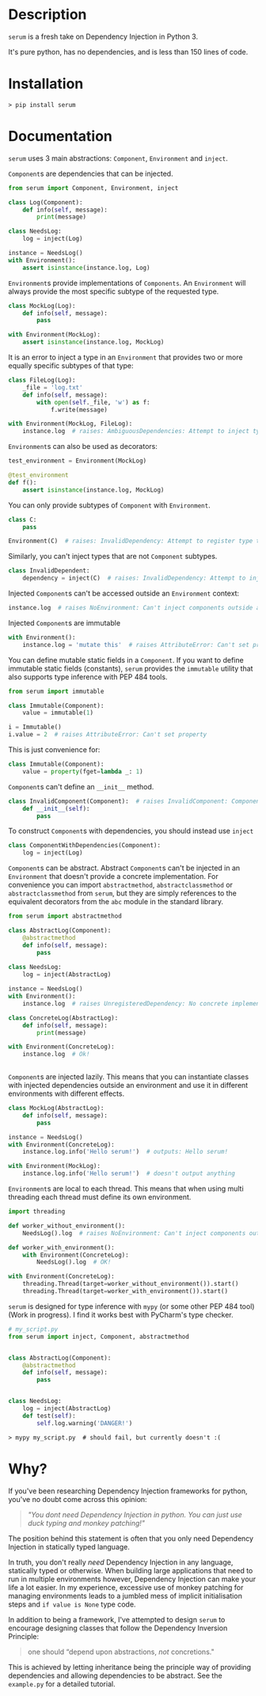 # Description
`serum` is a fresh take on Dependency Injection in Python 3.

It's pure python, has no dependencies, and is less than 150 lines of code.
# Installation
```
> pip install serum
```
# Documentation
`serum` uses 3 main abstractions: `Component`, `Environment` and `inject`.

`Component`s are dependencies that can be injected.
```python
from serum import Component, Environment, inject

class Log(Component):
    def info(self, message):
        print(message)

class NeedsLog:
    log = inject(Log)

instance = NeedsLog()
with Environment():
    assert isinstance(instance.log, Log)
```
`Environment`s provide implementations of `Components`. An `Environment` will always provide the most
specific subtype of the requested type.
```python
class MockLog(Log):
    def info(self, message):
        pass

with Environment(MockLog):
    assert isinstance(instance.log, MockLog)
```
It is an error to inject a type in an `Environment` that provides two or more equally specific subtypes of that type:
```python
class FileLog(Log):
    _file = 'log.txt'
    def info(self, message):
        with open(self._file, 'w') as f:
            f.write(message)

with Environment(MockLog, FileLog):
    instance.log  # raises: AmbiguousDependencies: Attempt to inject type <class 'Log'> with equally specific provided subtypes: <class 'MockLog'>, <class 'FileLog'>
```
`Environment`s can also be used as decorators:
```python
test_environment = Environment(MockLog)

@test_environment
def f():
    assert isinstance(instance.log, MockLog)

```
You can only provide subtypes of `Component` with `Environment`.
```python
class C:
    pass

Environment(C)  # raises: InvalidDependency: Attempt to register type that is not a Component: <class 'C'> 
``` 
Similarly, you can't inject types that are not `Component` subtypes.
```python
class InvalidDependent:
    dependency = inject(C)  # raises: InvalidDependency: Attempt to inject type that is not a Component: <class 'C'>
```
Injected `Component`s can't be accessed outside an `Environment` context:
```python
instance.log  # raises NoEnvironment: Can't inject components outside an environment 
```
Injected `Component`s are immutable
```python
with Environment():
    instance.log = 'mutate this'  # raises AttributeError: Can't set property
```
You can define mutable static fields in a `Component`. If you want to define 
immutable static fields (constants), `serum` provides the `immutable` utility
that also supports type inference with PEP 484 tools. 
```python
from serum import immutable

class Immutable(Component):
    value = immutable(1)

i = Immutable()
i.value = 2  # raises AttributeError: Can't set property
```
This is just convenience for:
```python
class Immutable(Component):
    value = property(fget=lambda _: 1)
```
`Component`s can't define an `__init__` method.
```python
class InvalidComponent(Component):  # raises InvalidComponent: Components should not have an __init__ method
    def __init__(self):
        pass
```
To construct `Component`s with dependencies, you should instead use `inject`
```python
class ComponentWithDependencies(Component):
    log = inject(Log)
```
`Component`s can be abstract. Abstract `Component`s can't be injected in an
`Environment` that doesn't provide a concrete implementation. For convenience you can import
`abstractmethod`, `abstractclassmethod` or `abstractclassmethod` from `serum`,
but they are simply references to the equivalent decorators from the `abc` module 
in the standard library.
```python
from serum import abstractmethod

class AbstractLog(Component):
    @abstractmethod
    def info(self, message):
        pass
        
class NeedsLog:
    log = inject(AbstractLog)

instance = NeedsLog()
with Environment():
    instance.log  # raises UnregisteredDependency: No concrete implementation of <class 'AbstractLog'> found

class ConcreteLog(AbstractLog):
    def info(self, message):
        print(message)

with Environment(ConcreteLog):
    instance.log  # Ok!
 
```
`Component`s are injected lazily. This means that you can instantiate classes
with injected dependencies outside an environment and use it in different
environments with different effects.
```python
class MockLog(AbstractLog):
    def info(self, message):
        pass

instance = NeedsLog()
with Environment(ConcreteLog):
    instance.log.info('Hello serum!')  # outputs: Hello serum!

with Environment(MockLog):
    instance.log.info('Hello serum!')  # doesn't output anything
```
`Environment`s are local to each thread. This means that when using multi threading
each thread must define its own environment.
```python
import threading

def worker_without_environment():
    NeedsLog().log  # raises NoEnvironment: Can't inject components outside an environment

def worker_with_environment():
    with Environment(ConcreteLog):
        NeedsLog().log  # OK!

with Environment(ConcreteLog):
    threading.Thread(target=worker_without_environment()).start()
    threading.Thread(target=worker_with_environment()).start()
```
`serum` is designed for type inference with `mypy` (or some other PEP 484 tool)
(Work in progress). I find it works best with PyCharm's type checker.
```python
# my_script.py
from serum import inject, Component, abstractmethod


class AbstractLog(Component):
    @abstractmethod
    def info(self, message):
        pass


class NeedsLog:
    log = inject(AbstractLog)
    def test(self):
        self.log.warning('DANGER!')
```
```
> mypy my_script.py  # should fail, but currently doesn't :(
```
# Why?
If you've been researching Dependency Injection frameworks for python,
you've no doubt come across this opinion:

>_"You dont need Dependency Injection in python. 
>You can just use duck typing and monkey patching!"_
 
The position behind this statement is often that you only need Dependency 
Injection in statically typed language.

In truth, you don't really _need_ Dependency Injection in any language, 
statically typed or otherwise. 
When building large applications that need to run in multiple environments however,
Dependency Injection can make your life a lot easier. In my experience,
excessive use of monkey patching for managing environments leads to a jumbled
mess of implicit initialisation steps and `if value is None` type code.

In addition to being a framework, I've attempted to design `serum` to encourage
designing classes that follow the Dependency Inversion Principle:

> one should “depend upon abstractions, _not_ concretions."

This is achieved by letting inheritance being the principle way of providing
dependencies and allowing dependencies to be abstract. See the `example.py` for a
detailed tutorial.
